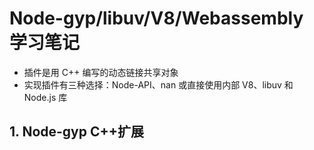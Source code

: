 # Node-gyp/libuv/V8/Webassembly 学习笔记

- 插件是用 C++ 编写的动态链接共享对象
- 实现插件有三种选择：Node-API、nan 或直接使用内部 V8、libuv 和 Node.js 库
## 1. Node-gyp C++扩展
